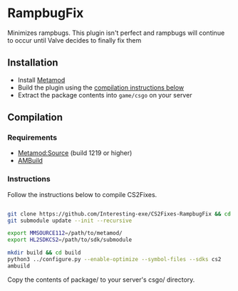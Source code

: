 # RampbugFix
Minimizes rampbugs. This plugin isn't perfect and rampbugs will continue to occur until Valve decides to finally fix them

## Installation

- Install [Metamod](https://cs2.poggu.me/metamod/installation/)
- Build the plugin using the [compilation instructions below](https://github.com/Interesting-exe/CS2Fixes-RampbugFix/tree/main?tab=readme-ov-file#instructions)
- Extract the package contents into `game/csgo` on your server

## Compilation

### Requirements

- [Metamod:Source](https://www.sourcemm.net/downloads.php/?branch=master) (build 1219 or higher)
- [AMBuild](https://wiki.alliedmods.net/Ambuild)

### Instructions

Follow the instructions below to compile CS2Fixes.

```bash

git clone https://github.com/Interesting-exe/CS2Fixes-RampbugFix && cd CS2Fixes-RampbugFix
git submodule update --init --recursive

export MMSOURCE112=/path/to/metamod/
export HL2SDKCS2=/path/to/sdk/submodule

mkdir build && cd build
python3 ../configure.py --enable-optimize --symbol-files --sdks cs2
ambuild
```

Copy the contents of package/ to your server's csgo/ directory.
